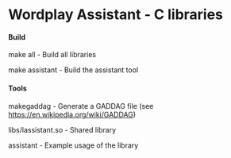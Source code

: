 # Wordplay Assistant - C libraries

#### Build

make all - Build all libraries

make assistant - Build the assistant tool


#### Tools

makegaddag - Generate a GADDAG file (see https://en.wikipedia.org/wiki/GADDAG)

libs/lassistant.so - Shared library

assistant - Example usage of the library
